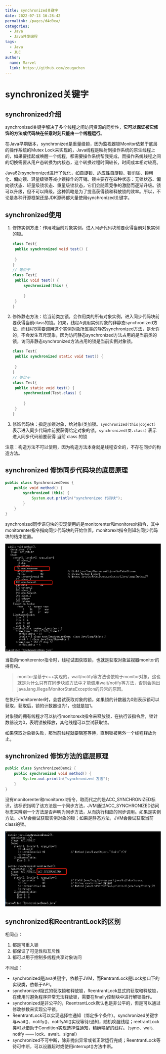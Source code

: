 ```yaml
---
title: synchronized关键字
date: 2022-07-13 16:28:42
permalink: /pages/d4d0ea/
categories:
  - Java
  - Java并发编程
tags:
  - Java
  - JUC
author: 
  name: Marvel
  link: https://github.com/zouquchen
---
```

# synchronized关键字

## synchronized介绍

synchronized关键字解决了多个线程之间访问资源的同步性，**它可以保证被它修饰的方法或代码块在任意时刻只能由一个线程运行**。

在Java早期版本，synchronized是重量级锁，因为监视器锁Monitor依赖于底层的操作系统的Mutex Lock来实现的，Java线程是映射到操作系统的原生线程上的，如果要挂起或唤醒一个线程，都需要操作系统帮我完成，而操作系统线程之间的切换需要从用户态转换为内核态，这个转换过程时间较长，时间成本相对较高。

Java6对synchronized进行了优化，如自旋锁、适应性自旋锁、锁消除、锁粗化、偏向锁、轻量级锁等减小锁操作的开销。锁主要存在四种状态：无锁状态、偏向锁状态、轻量级锁状态、重量级锁状态，它们会随着竞争的激励而逐渐升级。锁可以升级，但不可以降级，这种策略是为了提高获得锁和释放锁的效率。所以，不论是各种开源框架还是JDK源码都大量使用synchronized关键字。

## synchronized使用

1. 修饰实例方法：作用域当前对象实例，进入同步代码块前要获得当前对象实例的锁。

   ```java
   class Test{
   	public synchronized void test() {
   	
   	}
   }
   // 等价于
   class Test{
   	public void test() {
   		synchronized(this) {
   		
   		}
   	}
   }
   ```

   

2. 修饰静态方法：给当前类加锁，会作用类的所有对象实例，进入同步代码块前要获得当前class的锁。如果，线程A调用实例对象的非静态synchronized方法，而线程B需要调用这个实例对象所属类的静态synchronized方法，是允许的，不会发生互斥现象，因为访问静态synchronized方法占用的是当前类的锁，访问非静态synchronized方法占用的锁是当前实例对象锁。

   ```java
   class Test{
   	public synchronized static void test() {
   	
   	}
   }
   // 等价于
   class Test{
   	public static void test() {
   		synchronized(Test.class) {
   		
   		}
   	}
   }
   ```

   

1. 修饰代码块：指定加锁对象，给对象/类加锁。`synchronized(this|object)` 表示进入同步代码库前要获得给定对象的锁。`synchronized(类.class)` 表示进入同步代码前要获得 当前 class 的锁



注意：构造方法不可以使用，因为构造方法本身就是线程安全的，不存在同步的构造方法。

##  synchronized 修饰同步代码块的底层原理

```java
public class SynchronizedDemo {
    public void method() {
        synchronized (this) {
            System.out.println("synchronized 代码块");
        }
    }
}
```

synchronized同步语句块的实现使用的是monitorenter和monitorexit指令，其中monitorenter指令指向同步代码块的开始位置，monitorexit指令则知名同步代码块的结束位置。

![synchronized关键字原理](https://raw.githubusercontent.com/zouquchen/Images/main/imgs/synchronized%E5%85%B3%E9%94%AE%E5%AD%97%E5%8E%9F%E7%90%86.png)

当指向moniterentor指令时，线程试图获取锁，也就是获取对象监视器monitor的持有权。

> monitor是基于c++实现的，wait/notify等方法也依赖于monitor对象，这也就是为什么只有在同步块或方法中才能调用wait/notify等方法，否则会抛出java.lang.IllegalMonitorStateException的异常的原因。

在执行monitorenter时，会尝试获取对象的锁，如果锁的计数器为0则表示锁可以获取，获取后，锁的计数器设为1，也就是加1。

对象锁的拥有线程才可以执行monitorexit指令来释放锁，在执行该指令后，锁计数器设为0，表明锁被释放，其他线程可以尝试获取锁。

如果获取对象锁失败，那当前线程就要阻塞等待，直到锁被另外一个线程释放为止。

##  synchronized 修饰方法的底层原理

```java
public class SynchronizedDemo2 {
    public synchronized void method() {
        System.out.println("synchronized 方法");
    }
}
```

没有monitorenter和monitorexit指令，取而代之的是ACC_SYNCHRONIZED标识，该标识指明了该方法是一个同步方法，JVM通过ACC_SYNCHRONIZED访问标志来辨别一个方法是否声明为同步方法，从而执行相应的同步调用。如果是实例方法，JVM会尝试获取实例对象的锁；如果是静态方法，JVM会尝试获取当前class的锁。

![synchronized关键字原理](https://raw.githubusercontent.com/zouquchen/Images/main/imgs/synchronized%E5%85%B3%E9%94%AE%E5%AD%97%E5%8E%9F%E7%90%862.png)

## synchronized和ReentrantLock的区别

相同点：

1. 都是可重入锁
2. 都保证了可见性和互斥性
3. 都可以用于控制多线程共享对象访问

不同点：

- synchronized是java关键字，依赖于JVM，而RentrantLock是Lock接口下的实现类，依赖于API。
- synchronized隐式的获取锁和释放锁，ReentrantLock显式的获取和释放锁，在使用时避免程序异常无法释放锁，需要在finally控制块中进行解锁操作。
- synchronized是非公平的，ReentrantLock默认也是非公平的，但是可以通过修改参数来实现公平锁。
- ReentrantLock可以实现选择性通知（绑定多个条件）。synchronized关键字与wait()、notify()、notifyAll()实现等待/通知，随机唤醒线程；reetrantLock类可以借助于Condition实现选择性通知，精确唤醒的线程。（sync、wait、notify —— lock、await、signal）
- synchronized不可中断，除非抛出异常或者正常运行完成；ReentrantLock等待可中断，可以设置超时或使用interrupt()方法中断。
